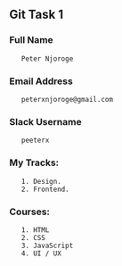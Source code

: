 ## Git Task 1

### Full Name 
       Peter Njoroge
       
### Email Address
       peterxnjoroge@gmail.com

### Slack Username
       peeterx

### My Tracks:
       1. Design.
       2. Frontend.
       
### Courses:
       1. HTML
       2. CSS
       3. JavaScript
       4. UI / UX
      
